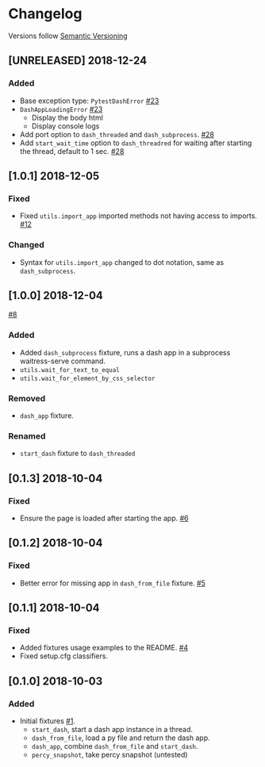# Changelog

Versions follow [Semantic Versioning](https://www.semver.org)

## [UNRELEASED] 2018-12-24
### Added
- Base exception type: `PytestDashError` [#23](https://github.com/T4rk1n/pytest-dash/pull/23)
- `DashAppLoadingError` [#23](https://github.com/T4rk1n/pytest-dash/pull/23)
  - Display the body html
  - Display console logs
- Add port option to `dash_threaded` and `dash_subprocess`. [#28](https://github.com/T4rk1n/pytest-dash/pull/23)
- Add `start_wait_time` option to `dash_threadred` for waiting after starting the thread, default to 1 sec. [#28](https://github.com/T4rk1n/pytest-dash/pull/23)

## [1.0.1] 2018-12-05
### Fixed
- Fixed `utils.import_app` imported methods not having access to imports. [#12](https://github.com/T4rk1n/pytest-dash/pull/11)

### Changed
- Syntax for `utils.import_app` changed to dot notation, same as `dash_subprocess`.

## [1.0.0] 2018-12-04

[#8](https://github.com/T4rk1n/pytest-dash/pull/8)

### Added

- Added `dash_subprocess` fixture, runs a dash app in a subprocess waitress-serve command.
- `utils.wait_for_text_to_equal`
- `utils.wait_for_element_by_css_selector`

### Removed
- `dash_app` fixture.

### Renamed
- `start_dash` fixture to `dash_threaded`

## [0.1.3] 2018-10-04
### Fixed

- Ensure the page is loaded after starting the app. [#6](https://github.com/T4rk1n/pytest-dash/pull/6)

## [0.1.2] 2018-10-04
### Fixed

- Better error for missing app in `dash_from_file` fixture. [#5](https://github.com/T4rk1n/pytest-dash/pull/5)

## [0.1.1] 2018-10-04
### Fixed

- Added fixtures usage examples to the README. [#4](https://github.com/T4rk1n/pytest-dash/pull/4)
- Fixed setup.cfg classifiers.

## [0.1.0] 2018-10-03
### Added

- Initial fixtures [#1](https://github.com/T4rk1n/pytest-dash/pull/1).
    - `start_dash`, start a dash app instance in a thread.
    - `dash_from_file`, load a py file and return the dash app.
    - `dash_app`, combine `dash_from_file` and `start_dash`.
    - `percy_snapshot`, take percy snapshot (untested)
